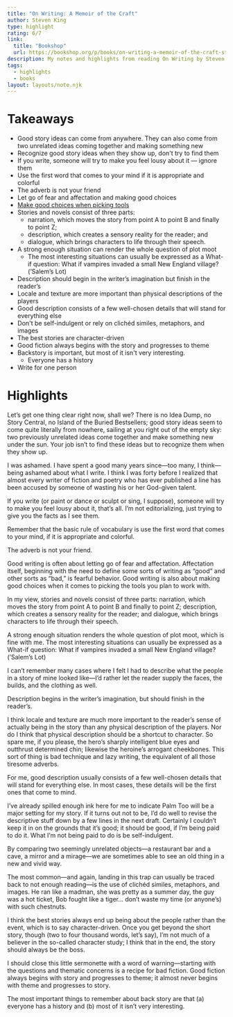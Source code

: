 ```yaml
---
title: "On Writing: A Memoir of the Craft"
author: Steven King
type: highlight
rating: 6/7
link:
  title: "Bookshop"
  url: https://bookshop.org/p/books/on-writing-a-memoir-of-the-craft-stephen-king/14560198
description: My notes and highlights from reading On Writing by Steven King.
tags:
  - highlights
  - books
layout: layouts/note.njk
---
```


# Takeaways

- Good story ideas can come from anywhere. They can also come from two unrelated ideas coming together and making something new
- Recognize good story ideas when they show up, don't try to find them
- If you write, someone will try to make you feel lousy about it — ignore them
- Use the first word that comes to your mind if it is appropriate and colorful
- The adverb is not your friend
- Let go of fear and affectation and making good choices
- [Make good choices when picking tools](/notes/make-good-choices-choosing-tools)
- Stories and novels consist of three parts:
  - narration, which moves the story from point A to point B and finally to point Z;
  - description, which creates a sensory reality for the reader; and
  - dialogue, which brings characters to life through their speech.
- A strong enough situation can render the whole question of plot moot
  - The most interesting situations can usually be expressed as a What-if question: What if vampires invaded a small New England village? (’Salem’s Lot)
- Description should begin in the writer’s imagination but finish in the reader’s
- Locale and texture are more important than physical descriptions of the players
- Good description consists of a few well-chosen details that will stand for everything else
- Don't be self-indulgent or rely on clichéd similes, metaphors, and images
- The best stories are character-driven
- Good fiction always begins with the story and progresses to theme
- Backstory is important, but most of it isn't very interesting.
  - Everyone has a history
- Write for one person

# Highlights

Let’s get one thing clear right now, shall we? There is no Idea Dump, no Story Central, no Island of the Buried Bestsellers; good story ideas seem to come quite literally from nowhere, sailing at you right out of the empty sky: two previously unrelated ideas come together and make something new under the sun. Your job isn’t to find these ideas but to recognize them when they show up.


I was ashamed. I have spent a good many years since—too many, I think—being ashamed about what I write. I think I was forty before I realized that almost every writer of fiction and poetry who has ever published a line has been accused by someone of wasting his or her God-given talent.


If you write (or paint or dance or sculpt or sing, I suppose), someone will try to make you feel lousy about it, that’s all. I’m not editorializing, just trying to give you the facts as I see them.


Remember that the basic rule of vocabulary is use the first word that comes to your mind, if it is appropriate and colorful.


The adverb is not your friend.


Good writing is often about letting go of fear and affectation. Affectation itself, beginning with the need to define some sorts of writing as “good” and other sorts as “bad,” is fearful behavior. Good writing is also about making good choices when it comes to picking the tools you plan to work with.


In my view, stories and novels consist of three parts: narration, which moves the story from point A to point B and finally to point Z; description, which creates a sensory reality for the reader; and dialogue, which brings characters to life through their speech.


A strong enough situation renders the whole question of plot moot, which is fine with me. The most interesting situations can usually be expressed as a What-if question: What if vampires invaded a small New England village? (’Salem’s Lot)


I can’t remember many cases where I felt I had to describe what the people in a story of mine looked like—I’d rather let the reader supply the faces, the builds, and the clothing as well.


Description begins in the writer’s imagination, but should finish in the reader’s.


I think locale and texture are much more important to the reader’s sense of actually being in the story than any physical description of the players. Nor do I think that physical description should be a shortcut to character. So spare me, if you please, the hero’s sharply intelligent blue eyes and outthrust determined chin; likewise the heroine’s arrogant cheekbones. This sort of thing is bad technique and lazy writing, the equivalent of all those tiresome adverbs.


For me, good description usually consists of a few well-chosen details that will stand for everything else. In most cases, these details will be the first ones that come to mind.


I’ve already spilled enough ink here for me to indicate Palm Too will be a major setting for my story. If it turns out not to be, I’d do well to revise the descriptive stuff down by a few lines in the next draft. Certainly I couldn’t keep it in on the grounds that it’s good; it should be good, if I’m being paid to do it. What I’m not being paid to do is be self-indulgent.


By comparing two seemingly unrelated objects—a restaurant bar and a cave, a mirror and a mirage—we are sometimes able to see an old thing in a new and vivid way.


The most common—and again, landing in this trap can usually be traced back to not enough reading—is the use of clichéd similes, metaphors, and images. He ran like a madman, she was pretty as a summer day, the guy was a hot ticket, Bob fought like a tiger… don’t waste my time (or anyone’s) with such chestnuts.


I think the best stories always end up being about the people rather than the event, which is to say character-driven. Once you get beyond the short story, though (two to four thousand words, let’s say), I’m not much of a believer in the so-called character study; I think that in the end, the story should always be the boss.


I should close this little sermonette with a word of warning—starting with the questions and thematic concerns is a recipe for bad fiction. Good fiction always begins with story and progresses to theme; it almost never begins with theme and progresses to story.


The most important things to remember about back story are that (a) everyone has a history and (b) most of it isn’t very interesting.
